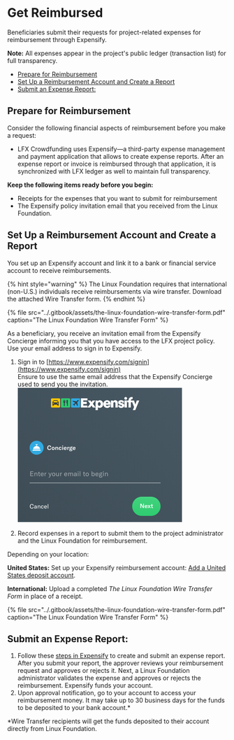 # Get Reimbursed

Beneficiaries submit their requests for project-related expenses for reimbursement through Expensify. 

**Note:** All expenses appear in the project's public ledger \(transaction list\) for full transparency. 

* [Prepare for Reimbursement](get-reimbursed.md#GetReimbursed-PrepareforReimbursement)
* [Set Up a Reimbursement Account and Create a Report](get-reimbursed.md#GetReimbursed-SetUpaReimbursementAccountandCreateaReport)
* [Submit an Expense Report:](get-reimbursed.md#GetReimbursed-SubmitanExpenseReport:)

## Prepare for Reimbursement <a id="GetReimbursed-PrepareforReimbursement"></a>

Consider the following financial aspects of reimbursement before you make a request:

* LFX Crowdfunding uses Expensify—a third-party expense management and payment application that allows to create expense reports. After an expense report or invoice is reimbursed through that application, it is synchronized with LFX ledger as well to maintain full transparency.

**Keep the following items ready before you begin:**

* Receipts for the expenses that you want to submit for reimbursement
* The Expensify policy invitation email that you received from the Linux Foundation.

## Set Up a Reimbursement Account and Create a Report <a id="GetReimbursed-SetUpaReimbursementAccountandCreateaReport"></a>

You set up an Expensify account and link it to a bank or financial service account to receive reimbursements.

{% hint style="warning" %}
The Linux Foundation requires that international \(non-U.S.\) individuals receive reimbursements via wire transfer. Download the attached Wire Transfer form.
{% endhint %}

{% file src="../.gitbook/assets/the-linux-foundation-wire-transfer-form.pdf" caption="The Linux Foundation Wire Transfer Form" %}

As a beneficiary, you receive an invitation email from the Expensify Concierge informing you that you have access to the LFX project policy. Use your email address to sign in to Expensify.

1. Sign in to [https://www.expensify.com/signin](https://www.expensify.com/signin)  
Ensure to use the same email address that the Expensify Concierge used to send you the invitation.  
![](../.gitbook/assets/7419228%20%282%29%20%282%29%20%282%29%20%282%29%20%281%29.png)

3. Record expenses in a report to submit them to the project administrator and the Linux Foundation for reimbursement.

Depending on your location:

**United States:** Set up your Expensify reimbursement account: [Add a United States deposit account](https://docs.expensify.com/en/articles/2931-add-a-deposit-account-united-states).

**International:** Upload a completed _The Linux Foundation Wire Transfer Form_ in place of a receipt.

{% file src="../.gitbook/assets/the-linux-foundation-wire-transfer-form.pdf" caption="The Linux Foundation Wire Transfer Form" %}

## Submit an Expense Report: <a id="GetReimbursed-SubmitanExpenseReport:"></a>

1. Follow these [steps in Expensify](https://docs.linuxfoundation.org/docs/communitybridge/crowd-funding/how-to-create-and-submit-an-expensify-report) to create and submit an expense report. After you submit your report, the approver reviews your reimbursement request and approves or rejects it. Next, a Linux Foundation administrator validates the expense and approves or rejects the reimbursement. Expensify funds your account.
2.  Upon approval notification, go to your account to access your reimbursement money. It may take up to 30 business days for the funds to be deposited to your bank account.\*

\*Wire Transfer recipients will get the funds deposited to their account directly from Linux Foundation.

